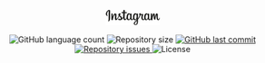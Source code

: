 <p align="center">
  <img alt="InstaRocket" src="https://github.com/silvaAlex/InstaRocket/blob/master/mobile/src/assets/logo.png"/>
</p>
<p align="center">
  <img alt="GitHub language count" src="https://img.shields.io/github/languages/count/silvaAlex/InstaRocket">
  <img alt="Repository size" src="https://img.shields.io/github/repo-size/silvaAlex/InstaRocket">
  <a href="https://github.com/silvaAlex/InstaRocket/commits/master">
    <img alt="GitHub last commit" src="https://img.shields.io/github/last-commit/silvaAlex/InstaRocket"/>
  </a>

  <a href="https://github.com/silvaAlex/InstaRocket/issues">
    <img alt="Repository issues" src="https://img.shields.io/github/issues/silvaAlex/InstaRocket">
  </a>

  <img alt="License" src="https://img.shields.io/badge/license-MIT-%2304D361">
</p>
